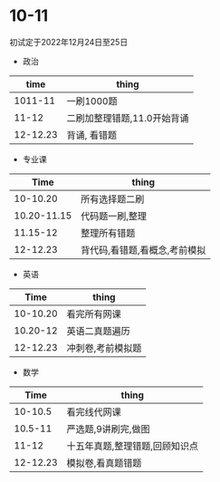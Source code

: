 # 10-11

初试定于2022年12月24日至25日

- 政治

time|thing|
--|--|
1011-11|一刷1000题|
11-12|二刷加整理错题,11.0开始背诵|
12-12.23|背诵, 看错题|

- 专业课

Time|thing|
--|--|
10-10.20|所有选择题二刷
10.20-11.15|代码题一刷,整理|
11.15-12|整理所有错题|
12-12.23|背代码,看错题,看概念,考前模拟|

- 英语

Time|thing|
--|--|
10-10.20|看完所有网课|
10.20-12|英语二真题遍历|
12-12.23|冲刺卷,考前模拟题|

- 数学

Time|thing|
--|--|
10-10.5|看完线代网课|
10.5-11|严选题,9讲刷完,做图|
11-12|十五年真题,整理错题,回顾知识点|
12-12.23|模拟卷,看真题错题|
